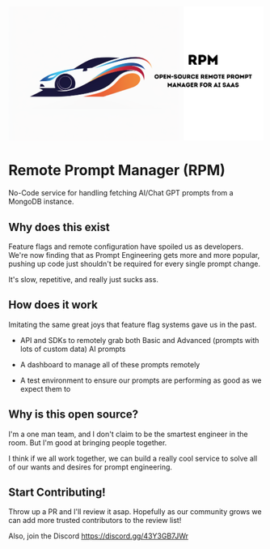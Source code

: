 ![Logo](./readme.png)

# Remote Prompt Manager (RPM)

No-Code service for handling fetching AI/Chat GPT prompts from a MongoDB instance.

## Why does this exist

Feature flags and remote configuration have spoiled us as developers. We're now finding that as Prompt Engineering gets more and more popular, pushing up code just shouldn't be required for every single prompt change.

It's slow, repetitive, and really just sucks ass.

## How does it work

Imitating the same great joys that feature flag systems gave us in the past.

- API and SDKs to remotely grab both Basic and Advanced (prompts with lots of custom data) AI prompts

- A dashboard to manage all of these prompts remotely

- A test environment to ensure our prompts are performing as good as we expect them to

## Why is this open source?

I'm a one man team, and I don't claim to be the smartest engineer in the room. But I'm good at bringing people together.

I think if we all work together, we can build a really cool service to solve all of our wants and desires for prompt engineering.

## Start Contributing!

Throw up a PR and I'll review it asap. Hopefully as our community grows we can add more trusted contributors to the review list!

Also, join the Discord
https://discord.gg/43Y3GB7JWr
